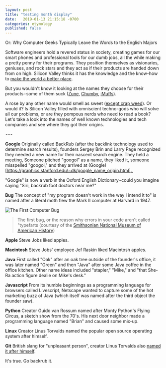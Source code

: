 ```yaml
---
layout: post
title: "testing month display"
date:   2019-01-13 21:15:18 -0700
categories: etymology
published: false
---
```


Or: Why Computer Geeks Typically Leave the Words to the English Majors


Software engineers hold a revered status in society, creating games for our smart phones and professional tools for our dumb jobs, all the while making a pretty penny for their programs. They position themselves as visionaries, geniuses, and rock stars and they act as if their products are handed down from on high. Silicon Valley thinks it has the knowledge and the know-how to [make the world a better place](https://www.youtube.com/watch?v=fRUAJVKlUZQ).

But you wouldn't know it looking at the names they choose for their products - some of them suck ([Zune](https://en.wikipedia.org/wiki/Zune), [Chumby](https://en.wikipedia.org/wiki/Chumby), [iMuffs](https://www.cnet.com/reviews/wi-gear-imuffs-mb210-wireless-headphones-review/)).

A rose by any other name would smell as sweet ([except crap weed](https://www.youtube.com/watch?v=XUKl37Z-ULM)). Or would it? Is Silicon Valley filled with omniscient techno-gods who will solve all our problems, or are they pompous nerds who need to read a book? Let's take a look into the names of well known technologies and tech companies and see where they got their origins.

 - - - 

**Google** Originally called BackRub (after the backlink technology used to determine search results), founders Sergey Brin and Larry Page recognized they needed a new name for their nascent search engine. They held a meeting, Someone pitched "googol" as a name, they liked it, someone misspelled "googol," and they arrived at (Google)[https://graphics.stanford.edu/~dk/google_name_origin.html]. 

"Google" is now a verb in the Oxford English Dictionary - could you imagine saying "Siri, backrub foot doctors near me?"

**Bug** The concept of "my program doesn't work in the way I intend it to" is named after a literal moth flew the Mark II computer at Harvard in 1947.

![The First Computer Bug](https://thepracticaldev.s3.amazonaws.com/i/xlwursosjd4wgei5cvd2.jpg)
>The first bug, or the reason why errors in your code aren't called "typefarts (courtesy of the [Smithsonian National Museum of American History](http://americanhistory.si.edu/collections/search/object/nmah_334663))

**Apple** Steve Jobs liked apples.

**Macintosh** Steve Jobs' employee Jef Raskin liked Macintosh apples.

**Java** First called "Oak" after an oak tree outside of the founder's office, it was later named "Green" and then "Java" after some Java coffee in the office kitchen. Other name ideas included "stapler," "Mike," and "that She-Ra action figure dealie on Mike's desk."

**Javascript** From its humble beginnings as a programming language for browsers called Livescript, Netscape wanted to capture some of the hot marketing buzz of Java (which itself was named after the third object the founder saw).

**Python** Creator Guido van Rossum named after Monty Python's Flying Circus, a sketch show from the 70's. His next door neighbor made a programming language named "Brian" and caused some mix-up.

**Linux** Creator Linus Torvalds named the popular open source operating system after himself.

**Git** British slang for "unpleasant person", creator Linus Torvalds also [named it after himself](https://www.pcworld.idg.com.au/article/129776/after_controversy_torvalds_begins_work_git_/). 

It's true. Go backrub it.
